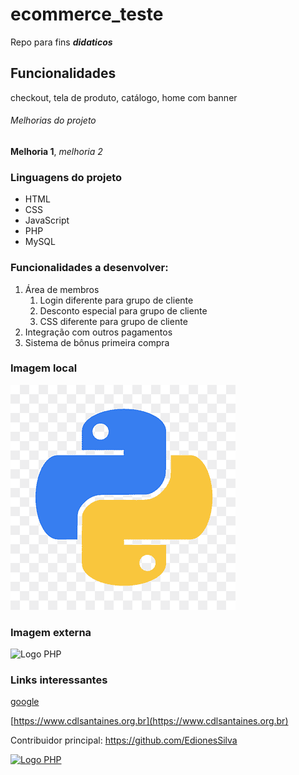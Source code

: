 # ecommerce_teste

Repo para fins **_didaticos_**

## Funcionalidades

checkout, tela de produto, catálogo, home com banner

###### Melhorias do projeto

**Melhoria 1**, *melhoria 2*

### Linguagens do projeto

* HTML
* CSS
* JavaScript
* PHP
* MySQL

### Funcionalidades a desenvolver:

1. Área de membros
    1. Login diferente para grupo de cliente
    2. Desconto especial para grupo de cliente
    3. CSS diferente para grupo de cliente
2. Integração com outros pagamentos
3. Sistema de bônus primeira compra

### Imagem local

![Logo do python](img/Python.png)

### Imagem externa

![Logo PHP](https://www.php.net/images/logos/new-php-logo.svg)

### Links interessantes

[google](https://www.google.com)

[https://www.cdlsantaines.org.br](https://www.cdlsantaines.org.br)

Contribuidor principal: https://github.com/EdionesSilva

[![Logo PHP](https://www.php.net/images/logos/new-php-logo.svg)](https://www.github.com/EdionesSilva)